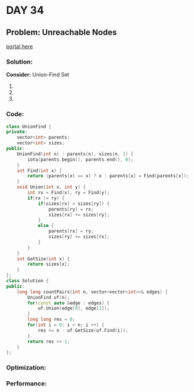 # DAY 34
## Problem: Unreachable Nodes

[portal here](https://leetcode.cn/problems/count-unreachable-pairs-of-nodes-in-an-undirected-graph/description/?envType=daily-question&envId=2023-10-21)

###  Solution:

**Consider:** Union-Find Set

1. 
2. 
3. 

### Code:
```c++
class UnionFind {
private:
    vector<int> parents;
    vector<int> sizes;
public:
    UnionFind(int n) : parents(n), sizes(n, 1) {
        iota(parents.begin(), parents.end(), 0);
    }
    int Find(int x) {
        return (parents[x] == x) ? x : parents[x] = Find(parents[x]);
    }
    void Union(int x, int y) {
        int rx = Find(x), ry = Find(y);
        if(rx != ry) {
            if(sizes[rx] > sizes[ry]) {
                parents[ry] = rx;
                sizes[rx] += sizes[ry];
            }
            else {
                parents[rx] = ry;
                sizes[ry] += sizes[rx];
            }
        }
    }
    int GetSize(int x) {
        return sizes[x];
    }
};
class Solution {
public:
    long long countPairs(int n, vector<vector<int>>& edges) {
        UnionFind uf(n);
        for(const auto &edge : edges) {
            uf.Union(edge[0], edge[1]);
        }
        long long res = 0;
        for(int i = 0; i < n; i ++) {
            res += n - uf.GetSize(uf.Find(i));
        }
        return res >> 1;
    }
};
```

### Optimization:

### Performance: